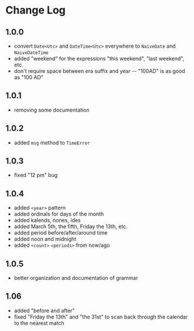# Change Log

## 1.0.0
* convert `Date<Utc>` and `DateTime<Utc>` everywhere to `NaiveDate` and `NaiveDateTime`
* added "weekend" for the expressions "this weekend", "last weekend", etc.
* don't require space between era suffix and year -- "100AD" is as good as "100 AD"
## 1.0.1
* removing some documentation
## 1.0.2
* added `msg` method to `TimeError`
## 1.0.3
* fixed "12 pm" bug
## 1.0.4
* added `<year>` pattern
* added ordinals for days of the month
* added kalends, nones, ides
* added March 5th, the fifth, Friday the 13th, etc.
* added period before/after/around time
* added noon and midnight
* added `<count>` `<periods>` from now/ago
## 1.0.5
* better organization and documentation of grammar
## 1.06
* added "before and after"
* fixed "Friday the 13th" and "the 31st" to scan back through the calendar to the nearest match